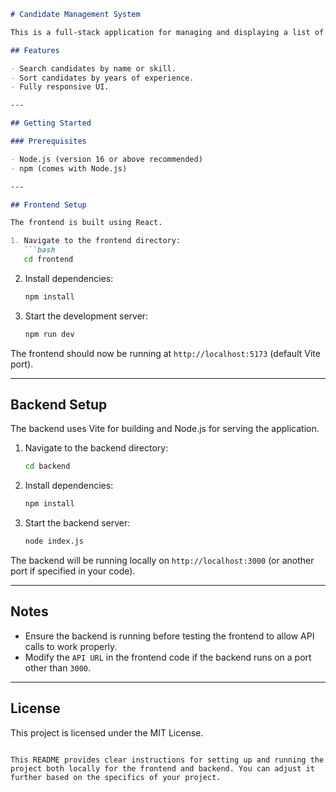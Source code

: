 

```markdown
# Candidate Management System

This is a full-stack application for managing and displaying a list of candidates. It includes a React-based frontend and a backend built with Vite.

## Features

- Search candidates by name or skill.
- Sort candidates by years of experience.
- Fully responsive UI.

---

## Getting Started

### Prerequisites

- Node.js (version 16 or above recommended)
- npm (comes with Node.js)

---

## Frontend Setup

The frontend is built using React.

1. Navigate to the frontend directory:
   ```bash
   cd frontend
   ```

2. Install dependencies:
   ```bash
   npm install
   ```

3. Start the development server:
   ```bash
   npm run dev
   ```

The frontend should now be running at `http://localhost:5173` (default Vite port).

---

## Backend Setup

The backend uses Vite for building and Node.js for serving the application.

1. Navigate to the backend directory:
   ```bash
   cd backend
   ```

2. Install dependencies:
   ```bash
   npm install
   ```

3. Start the backend server:
   ```bash
   node index.js
   ```

The backend will be running locally on `http://localhost:3000` (or another port if specified in your code).

---

## Notes

- Ensure the backend is running before testing the frontend to allow API calls to work properly.
- Modify the `API URL` in the frontend code if the backend runs on a port other than `3000`.

---

## License

This project is licensed under the MIT License.
```

This README provides clear instructions for setting up and running the project both locally for the frontend and backend. You can adjust it further based on the specifics of your project.
